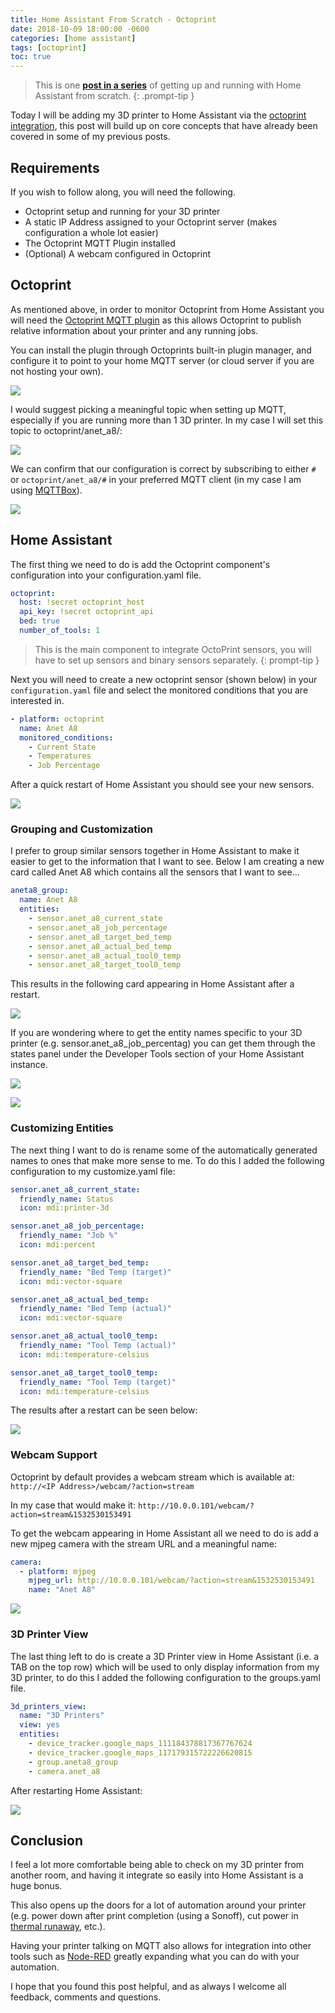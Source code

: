 ```yaml
---
title: Home Assistant From Scratch - Octoprint
date: 2018-10-09 18:00:00 -0600
categories: [home assistant]
tags: [octoprint]
toc: true
---
```


> This is one **[post in a series](https://www.richardn.ca/posts/HomeAssistantFromScratchInstallation/)** of getting up and running with Home Assistant from scratch.
{: .prompt-tip }

Today I will be adding my 3D printer to Home Assistant via the [octoprint integration](https://www.home-assistant.io/integrations/octoprint/), this post will build up on core concepts that have already been covered in some of my previous posts.

## Requirements
If you wish to follow along, you will need the following.

- Octoprint setup and running for your 3D printer
- A static IP Address assigned to your Octoprint server (makes configuration a whole lot easier)
- The Octoprint MQTT Plugin installed
- (Optional) A webcam configured in Octoprint

## Octoprint
As mentioned above, in order to monitor Octoprint from Home Assistant you will need the [Octoprint MQTT plugin](https://plugins.octoprint.org/plugins/mqtt/) as this allows Octoprint to publish relative information about your printer and any running jobs.

You can install the plugin through Octoprints built-in plugin manager, and configure it to point to your home MQTT server (or cloud server if you are not hosting your own).

![](/assets/img/2018/2018-10-09/001.png)

I would suggest picking a meaningful topic when setting up MQTT, especially if you are running more than 1 3D printer. In my case I will set this topic to octoprint/anet_a8/:

![](/assets/img/2018/2018-10-09/002.png)

We can confirm that our configuration is correct by subscribing to either `#` or `octoprint/anet_a8/#` in your preferred MQTT client (in my case I am using [MQTTBox](https://chrome.google.com/webstore/detail/mqttbox/kaajoficamnjijhkeomgfljpicifbkaf)).

![](/assets/img/2018/2018-10-09/003.png)

## Home Assistant
The first thing we need to do is add the Octoprint component's configuration into your configuration.yaml file.

```yaml
octoprint:
  host: !secret octoprint_host
  api_key: !secret octoprint_api
  bed: true
  number_of_tools: 1
```

> This is the main component to integrate OctoPrint sensors, you will have to set up sensors and binary sensors separately.
{: prompt-tip }

Next you will need to create a new octoprint sensor (shown below) in your `configuration.yaml` file and select the monitored conditions that you are interested in.

```yaml
- platform: octoprint
  name: Anet A8
  monitored_conditions:
    - Current State
    - Temperatures
    - Job Percentage
```

After a quick restart of Home Assistant you should see your new sensors.

![](/assets/img/2018/2018-10-09/004.png)

### Grouping and Customization
I prefer to group similar sensors together in Home Assistant to make it easier to get to the information that I want to see. Below I am creating a new card called Anet A8 which contains all the sensors that I want to see...

```yaml
aneta8_group:
  name: Anet A8
  entities:
    - sensor.anet_a8_current_state
    - sensor.anet_a8_job_percentage
    - sensor.anet_a8_target_bed_temp
    - sensor.anet_a8_actual_bed_temp
    - sensor.anet_a8_actual_tool0_temp
    - sensor.anet_a8_target_tool0_temp
```

This results in the following card appearing in Home Assistant after a restart.

![](/assets/img/2018/2018-10-09/005.png)

If you are wondering where to get the entity names specific to your 3D printer (e.g. sensor.anet_a8_job_percentag) you can get them through the states panel under the Developer Tools section of your Home Assistant instance.

![](/assets/img/2018/2018-10-09/006.png)

![](/assets/img/2018/2018-10-09/007.png)

### Customizing Entities
The next thing I want to do is rename some of the automatically generated names to ones that make more sense to me. To do this I added the following configuration to my customize.yaml file:

```yaml
sensor.anet_a8_current_state:
  friendly_name: Status
  icon: mdi:printer-3d

sensor.anet_a8_job_percentage:
  friendly_name: "Job %"
  icon: mdi:percent

sensor.anet_a8_target_bed_temp:
  friendly_name: "Bed Temp (target)"
  icon: mdi:vector-square

sensor.anet_a8_actual_bed_temp:
  friendly_name: "Bed Temp (actual)"
  icon: mdi:vector-square

sensor.anet_a8_actual_tool0_temp:
  friendly_name: "Tool Temp (actual)"
  icon: mdi:temperature-celsius

sensor.anet_a8_target_tool0_temp:
  friendly_name: "Tool Temp (target)"
  icon: mdi:temperature-celsius
```

The results after a restart can be seen below:

![](/assets/img/2018/2018-10-09/008.png)

### Webcam Support
Octoprint by default provides a webcam stream which is available at: `http://<IP Address>/webcam/?action=stream`

In my case that would make it: `http://10.0.0.101/webcam/?action=stream&1532530153491`

To get the webcam appearing in Home Assistant all we need to do is add a new mjpeg camera with the stream URL and a meaningful name:

```yaml
camera:
  - platform: mjpeg
    mjpeg_url: http://10.0.0.101/webcam/?action=stream&1532530153491
    name: "Anet A8"
```

![](/assets/img/2018/2018-10-09/009.png)

### 3D Printer View
The last thing left to do is create a 3D Printer view in Home Assistant (i.e. a TAB on the top row) which will be used to only display information from my 3D printer, to do this I added the following configuration to the groups.yaml file.

```yaml
3d_printers_view:
  name: "3D Printers"
  view: yes
  entities:
    - device_tracker.google_maps_111184378817367767624
    - device_tracker.google_maps_117179315722226620815
    - group.aneta8_group
    - camera.anet_a8
```

After restarting Home Assistant:

![](/assets/img/2018/2018-10-09/010.png)

## Conclusion
I feel a lot more comfortable being able to check on my 3D printer from another room, and having it integrate so easily into Home Assistant is a huge bonus.

This also opens up the doors for a lot of automation around your printer (e.g. power down after print completion (using a Sonoff), cut power in [thermal runaway](https://reprap.org/forum/read.php?1,786827), etc.).

Having your printer talking on MQTT also allows for integration into other tools such as [Node-RED](https://nodered.org/) greatly expanding what you can do with your automation.

I hope that you found this post helpful, and as always I welcome all feedback, comments and questions.
